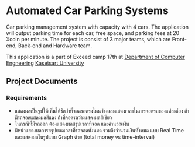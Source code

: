 # Automated Car Parking Systems

Car parking management system with capacity with 4 cars. The application will output parking time for each car, free space, and parking fees at 20 Xcoin per minute. The project is consist of 3 major teams, which are Front-end, Back-end and Hardware team.

This application is a part of Exceed camp 17th at [Department of Computer Engneering](https://www.cpe.ku.ac.th/?lang=en) [Kasetsart University](https://www.ku.ac.th/th)

## Project Documents

### Requirements

* แสดงผลเป็นรูปให้เห็นได้ชัดว่าที่จอดรถตรงไหนว่างและแสดงเวลาในการจอดรถของแต่ละช่อง ถ้ามีรถจอดแสดงผลสีแดง ถ้าที่จอดรถว่างแสดงผลสีเขียว
* ในกรณีที่มีรถออก ต้องแสดงผลสรุปเวลาที่จอด และคำนวณเงิน
* มีหน้าแสดงผลการสรุปยอดเวลาที่รถจอดทั้งหมด รวมถึงจำนวนเงินทั้งหมด แบบ Real Time เเละแสดงผลในรูปแบบ Graph ด้วย (total money vs time-interval)

